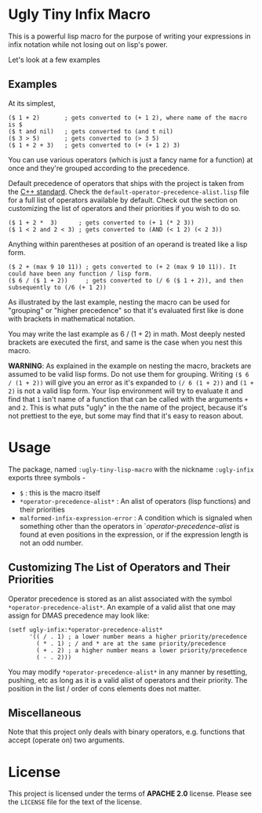 # Ugly Tiny Infix Macro

This is a powerful lisp macro for the purpose of writing your expressions in infix notation while not losing out on lisp's power.

Let's look at a few examples

## Examples

At its simplest,

    ($ 1 + 2)		; gets converted to (+ 1 2), where name of the macro is $
    ($ t and nil) 	; gets converted to (and t nil)
    ($ 3 > 5) 		; gets converted to (> 3 5)
    ($ 1 + 2 + 3) 	; gets converted to (+ (+ 1 2) 3)

You can use various operators (which is just a fancy name for a function) at once and they're grouped according to the precedence.

Default precedence of operators that ships with the project is taken from the [C++ standard](http://en.cppreference.com/w/cpp/language/operator_precedence). Check the `default-operator-precedence-alist.lisp` file for a full list of operators available by default. Check out the section on customizing the list of operators and their priorities if you wish to do so.

    ($ 1 + 2 *  3)      ; gets converted to (+ 1 (* 2 3))
    ($ 1 < 2 and 2 < 3) ; gets converted to (AND (< 1 2) (< 2 3))

Anything within parentheses at position of an operand is treated like a lisp form.

    ($ 2 + (max 9 10 11)) ; gets converted to (+ 2 (max 9 10 11)). It could have been any function / lisp form.
    ($ 6 / ($ 1 + 2))     ; gets converted to (/ 6 ($ 1 + 2)), and then subsequently to (/6 (+ 1 2))

As illustrated by the last example, nesting the macro can be used for "grouping" or "higher precedence" so that it's evaluated first like is done with brackets in mathematical notation.

You may write the last example as 6 / (1 + 2) in math. Most deeply nested brackets are executed the first, and same is the case when you nest this macro.

**WARNING**: As explained in the example on nesting the macro, brackets are assumed to be valid lisp forms. Do not use them for grouping. Writing `($ 6 / (1 + 2))` will give you an error as it's expanded to `(/ 6 (1 + 2))` and `(1 + 2)` is not a valid lisp form. Your lisp environment will try to evaluate it and find that `1` isn't name of a function that can be called with the arguments `+` and `2`. This is what puts "ugly" in the the name of the project, because it's not prettiest to the eye, but some may find that it's easy to reason about.

# Usage

The package, named `:ugly-tiny-lisp-macro` with the nickname `:ugly-infix` exports three symbols -

 - `$` : this is the macro itself
 - `*operator-precedence-alist*` : An alist of operators (lisp functions) and their priorities
 - `malformed-infix-expression-error` : A condition which is signaled when something other than the operators in `*operator-precedence-alist* is found at even positions in the expression, or if the expression length is not an odd number.
 
## Customizing The List of Operators and Their Priorities

Operator precedence is stored as an alist associated with the symbol `*operator-precedence-alist*`. An example of a valid alist that one may assign for DMAS precedence may look like:

    (setf ugly-infix:*operator-precedence-alist*
    	  '(( / . 1) ; a lower number means a higher priority/precedence
    	    ( * . 1) ; / and * are at the same priority/precedence
    	    ( + . 2) ; a higher number means a lower priority/precedence
    	    ( - . 2)))

You may modify `*operator-precedence-alist*` in any manner by resetting, pushing, etc as long as it is a valid alist of operators and their priority. The position in the list / order of cons elements does not matter.

## Miscellaneous 

 Note that this project only deals with binary operators, e.g. functions that accept (operate on) two arguments.
 
# License

This project is licensed under the terms of **APACHE 2.0** license. Please see the `LICENSE` file for the text of the license.
